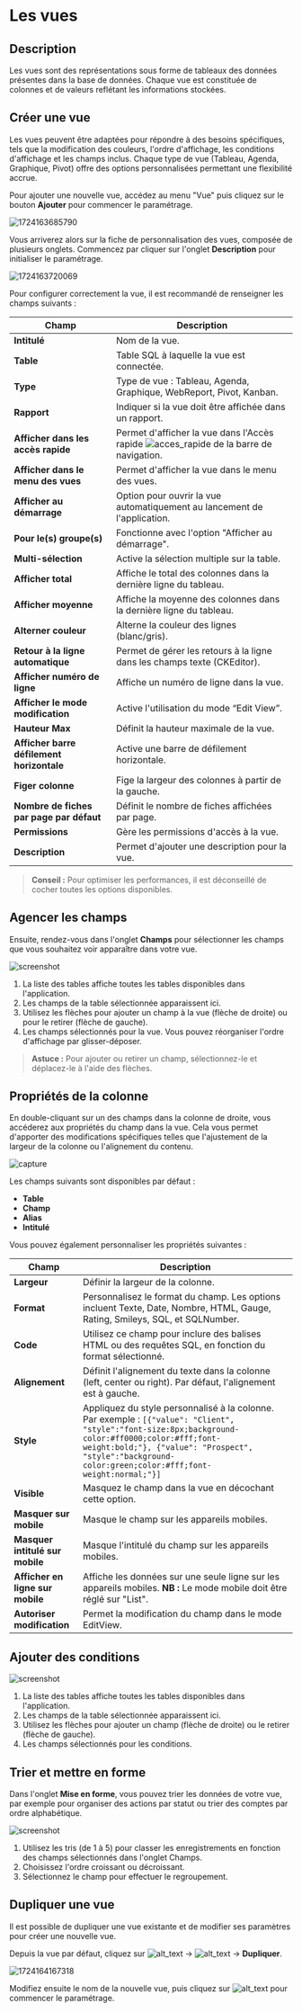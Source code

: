 # Les vues

## Description

Les vues sont des représentations sous forme de tableaux des données présentes dans la base de données. Chaque vue est constituée de colonnes et de valeurs reflétant les informations stockées.

## Créer une vue

Les vues peuvent être adaptées pour répondre à des besoins spécifiques, tels que la modification des couleurs, l'ordre d'affichage, les conditions d'affichage et les champs inclus. Chaque type de vue (Tableau, Agenda, Graphique, Pivot) offre des options personnalisées permettant une flexibilité accrue.

Pour ajouter une nouvelle vue, accédez au menu "Vue" puis cliquez sur le bouton **Ajouter** pour commencer le paramétrage.

![1724163685790](image/readme/1724163685790.png)

Vous arriverez alors sur la fiche de personnalisation des vues, composée de plusieurs onglets. Commencez par cliquer sur l'onglet **Description** pour initialiser le paramétrage.

![1724163720069](image/readme/1724163720069.png)

Pour configurer correctement la vue, il est recommandé de renseigner les champs suivants :

| Champ                                  | Description                                                                                                                                |
| -------------------------------------- | ------------------------------------------------------------------------------------------------------------------------------------------ |
| **Intitulé**                            | Nom de la vue.                                                                                                                             |
| **Table**                               | Table SQL à laquelle la vue est connectée.                                                                                                 |
| **Type**                                | Type de vue : Tableau, Agenda, Graphique, WebReport, Pivot, Kanban.                                                                        |
| **Rapport**                             | Indiquer si la vue doit être affichée dans un rapport.                                                                                     |
| **Afficher dans les accès rapide**      | Permet d'afficher la vue dans l'Accès rapide ![acces_rapide](https://gopaas.fr/help/docs/Vues/images/image34.png) de la barre de navigation. |
| **Afficher dans le menu des vues**      | Permet d'afficher la vue dans le menu des vues.                                                                                            |
| **Afficher au démarrage**               | Option pour ouvrir la vue automatiquement au lancement de l'application.                                                                   |
| **Pour le(s) groupe(s)**                | Fonctionne avec l'option "Afficher au démarrage".                                                                                          |
| **Multi-sélection**                     | Active la sélection multiple sur la table.                                                                                                |
| **Afficher total**                      | Affiche le total des colonnes dans la dernière ligne du tableau.                                                                           |
| **Afficher moyenne**                    | Affiche la moyenne des colonnes dans la dernière ligne du tableau.                                                                         |
| **Alterner couleur**                    | Alterne la couleur des lignes (blanc/gris).                                                                                                |
| **Retour à la ligne automatique**       | Permet de gérer les retours à la ligne dans les champs texte (CKEditor).                                                                   |
| **Afficher numéro de ligne**            | Affiche un numéro de ligne dans la vue.                                                                                                    |
| **Afficher le mode modification**       | Active l'utilisation du mode “Edit View”.                                                                                                  |
| **Hauteur Max**                         | Définit la hauteur maximale de la vue.                                                                                                     |
| **Afficher barre défilement horizontale**| Active une barre de défilement horizontale.                                                                                                |
| **Figer colonne**                       | Fige la largeur des colonnes à partir de la gauche.                                                                                        |
| **Nombre de fiches par page par défaut**| Définit le nombre de fiches affichées par page.                                                                                            |
| **Permissions**                         | Gère les permissions d'accès à la vue.                                                                                                     |
| **Description**                         | Permet d'ajouter une description pour la vue.                                                                                              |

> **Conseil :** Pour optimiser les performances, il est déconseillé de cocher toutes les options disponibles.

## Agencer les champs

Ensuite, rendez-vous dans l'onglet **Champs** pour sélectionner les champs que vous souhaitez voir apparaître dans votre vue.

![screenshot](https://gopaas.fr/help/docs/Vues/images/image27.png)

1. La liste des tables affiche toutes les tables disponibles dans l'application.
2. Les champs de la table sélectionnée apparaissent ici.
3. Utilisez les flèches pour ajouter un champ à la vue (flèche de droite) ou pour le retirer (flèche de gauche).
4. Les champs sélectionnés pour la vue. Vous pouvez réorganiser l'ordre d'affichage par glisser-déposer.

> **Astuce :** Pour ajouter ou retirer un champ, sélectionnez-le et déplacez-le à l'aide des flèches.

## Propriétés de la colonne

En double-cliquant sur un des champs dans la colonne de droite, vous accéderez aux propriétés du champ dans la vue. Cela vous permet d'apporter des modifications spécifiques telles que l'ajustement de la largeur de la colonne ou l'alignement du contenu.

![capture](https://gopaas.fr/help/docs/Vues/images/image21.png)

Les champs suivants sont disponibles par défaut :

- **Table**
- **Champ**
- **Alias**
- **Intitulé**

Vous pouvez également personnaliser les propriétés suivantes :

| Champ                        | Description                                                                                                                                                                                                                     |
| ---------------------------- | ------------------------------------------------------------------------------------------------------------------------------------------------------------------------------------------------------------------------------- |
| **Largeur**                  | Définir la largeur de la colonne.                                                                                                                                                                                                |
| **Format**                   | Personnalisez le format du champ. Les options incluent Texte, Date, Nombre, HTML, Gauge, Rating, Smileys, SQL, et SQLNumber.                                                                                                     |
| **Code**                     | Utilisez ce champ pour inclure des balises HTML ou des requêtes SQL, en fonction du format sélectionné.                                                                                                                          |
| **Alignement**               | Définit l'alignement du texte dans la colonne (left, center ou right). Par défaut, l'alignement est à gauche.                                                                                                                    |
| **Style**                    | Appliquez du style personnalisé à la colonne. Par exemple : `[{"value": "Client", "style":"font-size:8px;background-color:#ff0000;color:#fff;font-weight:bold;"}, {"value": "Prospect", "style":"background-color:green;color:#fff;font-weight:normal;"}]` |
| **Visible**                  | Masquez le champ dans la vue en décochant cette option.                                                                                                                                                                          |
| **Masquer sur mobile**       | Masque le champ sur les appareils mobiles.                                                                                                                                                                                      |
| **Masquer intitulé sur mobile**| Masque l'intitulé du champ sur les appareils mobiles.                                                                                                                                                                            |
| **Afficher en ligne sur mobile**| Affiche les données sur une seule ligne sur les appareils mobiles. **NB :** Le mode mobile doit être réglé sur "List".                                                                                                             |
| **Autoriser modification**   | Permet la modification du champ dans le mode EditView.                                                                                                                                                                           |

## Ajouter des conditions

![screenshot](https://gopaas.fr/help/docs/Vues/images/image43.png)

1. La liste des tables affiche toutes les tables disponibles dans l'application.
2. Les champs de la table sélectionnée apparaissent ici.
3. Utilisez les flèches pour ajouter un champ (flèche de droite) ou le retirer (flèche de gauche).
4. Les champs sélectionnés pour les conditions.

## Trier et mettre en forme

Dans l'onglet **Mise en forme**, vous pouvez trier les données de votre vue, par exemple pour organiser des actions par statut ou trier des comptes par ordre alphabétique.

![screenshot](https://gopaas.fr/help/docs/Vues/images/image38.png)

1. Utilisez les tris (de 1 à 5) pour classer les enregistrements en fonction des champs sélectionnés dans l'onglet Champs.
2. Choisissez l'ordre croissant ou décroissant.
3. Sélectionnez le champ pour effectuer le regroupement.

## Dupliquer une vue

Il est possible de dupliquer une vue existante et de modifier ses paramètres pour créer une nouvelle vue.

Depuis la vue par défaut, cliquez sur ![alt_text](https://gopaas.fr/help/docs/Vues/images/image5.png) -> ![alt_text](https://gopaas.fr/help/docs/Vues/images/image18.png) -> **Dupliquer**.

![1724164167318](image/readme/1724164167318.png)

Modifiez ensuite le nom de la nouvelle vue, puis cliquez sur ![alt_text](https://gopaas.fr/help/docs/Vues/images/image36.png) pour commencer le paramétrage.

